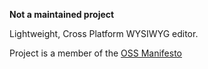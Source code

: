 **Not a maintained project**

Lightweight, Cross Platform WYSIWYG editor.

Project is a member of the [OSS Manifesto](https://danishkhan.github.io/ossmanifesto/)
